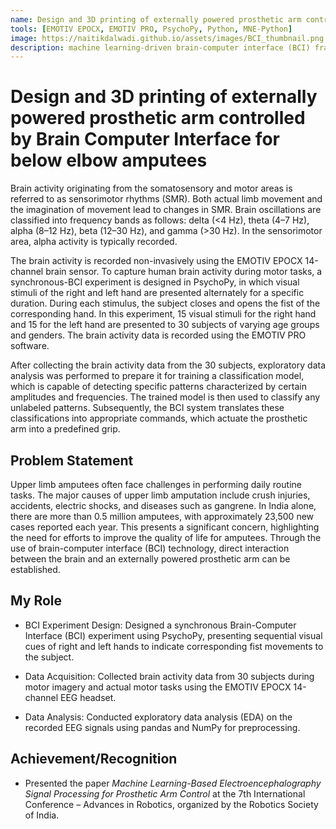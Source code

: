 ```yaml
---
name: Design and 3D printing of externally powered prosthetic arm controlled by Brain Computer Interface for below elbow amputees
tools: [EMOTIV EPOCX, EMOTIV PRO, PsychoPy, Python, MNE-Python]
image: https://naitikdalwadi.github.io/assets/images/BCI_thumbnail.png
description: machine learning-driven brain-computer interface (BCI) framework for controlling a 3D-printed prosthetic arm based on electroencephalography (EEG) signals.
---
```


# Design and 3D printing of externally powered prosthetic arm controlled by Brain Computer Interface for below elbow amputees

Brain activity originating from the somatosensory and motor areas is referred to as sensorimotor rhythms (SMR). Both actual limb movement and the imagination of movement lead to changes in SMR. Brain oscillations are classified into frequency bands as follows: delta (<4 Hz), theta (4–7 Hz), alpha (8–12 Hz), beta (12–30 Hz), and gamma (>30 Hz). In the sensorimotor area, alpha activity is typically recorded.

The brain activity is recorded non-invasively using the EMOTIV EPOCX 14-channel brain sensor. To capture human brain activity during motor tasks, a synchronous-BCI experiment is designed in PsychoPy, in which visual stimuli of the right and left hand are presented alternately for a specific duration. During each stimulus, the subject closes and opens the fist of the corresponding hand. In this experiment, 15 visual stimuli for the right hand and 15 for the left hand are presented to 30 subjects of varying age groups and genders. The brain activity data is recorded using the EMOTIV PRO software.

After collecting the brain activity data from the 30 subjects, exploratory data analysis was performed to prepare it for training a classification model, which is capable of detecting specific patterns characterized by certain amplitudes and frequencies. The trained model is then used to classify any unlabeled patterns. Subsequently, the BCI system translates these classifications into appropriate commands, which actuate the prosthetic arm into a predefined grip.

<!-- ![feeding arm drawing](/assets/images/feeding_arm.png) -->

## Problem Statement

Upper limb amputees often face challenges in performing daily routine tasks. The major causes of upper limb amputation include crush injuries, accidents, electric shocks, and diseases such as gangrene. In India alone, there are more than 0.5 million amputees, with approximately 23,500 new cases reported each year. This presents a significant concern, highlighting the need for efforts to improve the quality of life for amputees. Through the use of brain-computer interface (BCI) technology, direct interaction between the brain and an externally powered prosthetic arm can be established.

## My Role

- BCI Experiment Design: Designed a synchronous Brain-Computer Interface (BCI) experiment using PsychoPy, presenting sequential visual cues of right and left hands to indicate corresponding fist movements to the subject.

- Data Acquisition: Collected brain activity data from 30 subjects during motor imagery and actual motor tasks using the EMOTIV EPOCX 14-channel EEG headset.

- Data Analysis: Conducted exploratory data analysis (EDA) on the recorded EEG signals using pandas and NumPy for preprocessing.

## Achievement/Recognition

- Presented the paper *Machine Learning-Based Electroencephalography Signal Processing for Prosthetic Arm Control* at the 7th International Conference – Advances in Robotics, organized by the Robotics Society of India.

<!-- 
<p class="text-center">
{% include elements/button.html link="https://www.linkedin.com/feed/update/urn:li:activity:7283171170512769024/" text="Working Video" %}
</p>
-->